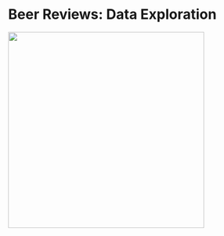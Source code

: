 # Beer Reviews: Data Exploration

<img src="https://media.giphy.com/media/bIEzoZX0qJaG6s6frc/giphy-downsized-large.gif"  width="400" height="400"/>

